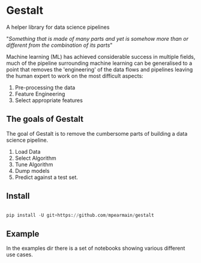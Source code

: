 # Gestalt

A helper library for data science pipelines

"_Something that is made of many parts and yet is somehow more than or different from the combination of its parts_"

Machine learning (ML) has achieved considerable success in multiple fields, much of the pipeline surrounding machine 
learning can be generalised to a point that removes the 'engineering' of the data flows and pipelines leaving the human
expert to work on the most difficult aspects:

1. Pre-processing the data
2. Feature Engineering
3. Select appropriate features

## The goals of Gestalt
The goal of Gestalt is to remove the cumbersome parts of building a data science pipeline.

1. Load Data
2. Select Algorithm
3. Tune Algorithm 
4. Dump models
5. Predict against a test set.

## Install 
```python

pip install -U git+https://github.com/mpearmain/gestalt
```

## Example 
In the examples dir there is a set of notebooks showing various different use cases.